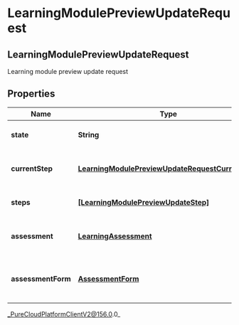 # LearningModulePreviewUpdateRequest

## LearningModulePreviewUpdateRequest
Learning module preview update request

## Properties

|Name | Type | Description | Notes|
|------------ | ------------- | ------------- | -------------|
| **state** | **String** | The assignment State | [optional] |
| **currentStep** | [**LearningModulePreviewUpdateRequestCurrentStep**](LearningModulePreviewUpdateRequestCurrentStep) | The assignment current step | [optional] |
| **steps** | [**[LearningModulePreviewUpdateStep]**](LearningModulePreviewUpdateStep) | The assignment Steps | [optional] |
| **assessment** | [**LearningAssessment**](LearningAssessment) | The assessment for learning module | [optional] |
| **assessmentForm** | [**AssessmentForm**](AssessmentForm) | The assessment form for learning module | [optional] |



_PureCloudPlatformClientV2@156.0.0_
